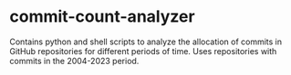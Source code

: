 # commit-count-analyzer
Contains python and shell scripts to analyze the allocation of commits in GitHub repositories for different periods of time.
Uses repositories with commits in the 2004-2023 period.
